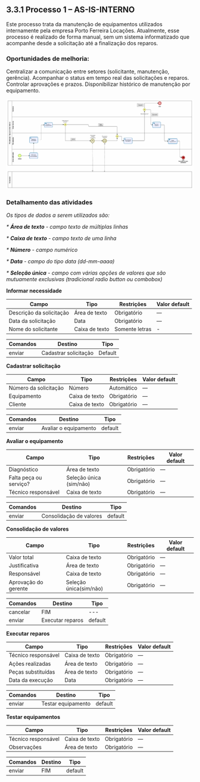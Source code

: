 ## 3.3.1 Processo 1 – AS-IS-INTERNO

Este processo trata da manutenção de equipamentos utilizados internamente pela empresa Porto Ferreira Locações. Atualmente, esse processo é realizado de forma manual, sem um sistema informatizado que acompanhe desde a solicitação até a finalização dos reparos.

### Oportunidades de melhoria:

Centralizar a comunicação entre setores (solicitante, manutenção, gerência).
Acompanhar o status em tempo real das solicitações e reparos.
Controlar aprovações e prazos.
Disponibilizar histórico de manutenção por equipamento.
 
![Exemplo de um Modelo BPMN do PROCESSO 1](../images/as-is-interno.png "Modelo BPMN do Processo 1.")

### Detalhamento das atividades

_Os tipos de dados a serem utilizados são:_

_* **Área de texto** - campo texto de múltiplas linhas_

_* **Caixa de texto** - campo texto de uma linha_

_* **Número** - campo numérico_

_* **Data** - campo do tipo data (dd-mm-aaaa)_

_* **Seleção única** - campo com várias opções de valores que são mutuamente exclusivas (tradicional radio button ou combobox)_


**Informar necessidade**

| **Campo**       | **Tipo**         | **Restrições** | **Valor default** |
| ---             | ---              | ---            | ---               |
| Descrição da solicitação | Área de texto  |   Obrigatório             |        —           |
| Data da solicitação | 	Data  |   Obrigatório             |        —           |
| Nome do solicitante | Caixa de texto  |  	Somente letras           |        -         |


| **Comandos**         |  **Destino**                   | **Tipo** |
| ---                  | ---                            | ---               |
| enviar | Cadastrar solicitação  | Default |




**Cadastrar solicitação**

| **Campo**       | **Tipo**         | **Restrições** | **Valor default** |
| ---             | ---              | ---            | ---               |
| Número da solicitação | 	Número  |        	Automático        |          —        |
|         Equipamento       |           Caixa de texto       |      	Obrigatório      |        —           |
|         Cliente       |           Caixa de texto       |      	Obrigatório      |        —           |

| **Comandos**         |  **Destino**                   | **Tipo**          |
| ---                  | ---                            | ---               |
| enviar | Avaliar o equipamento  | default | 




**Avaliar o equipamento**

| **Campo**       | **Tipo**         | **Restrições** | **Valor default** |
| ---             | ---              | ---            | ---               |
|         Diagnóstico       |           Área de texto       |      	Obrigatório      |        —           |
|         Falta peça ou serviço?       |           Seleção única (sim/não)       |      	Obrigatório      |        —           |
|         Técnico responsável      |           Caixa de texto       |      	Obrigatório      |        —           |

| **Comandos**         |  **Destino**                   | **Tipo**          |
| ---                  | ---                            | ---               |
| enviar | Consolidação de valores  | default |




**Consolidação de valores**

| **Campo**       | **Tipo**         | **Restrições** | **Valor default** |
| ---             | ---              | ---            | ---               |
|         Valor total       |           Caixa de texto       |      	Obrigatório      |        —           |
|         Justificativa       |          Área de texto      |      	Obrigatório      |        —           |
|         Responsável      |           Caixa de texto       |      	Obrigatório      |        —           |
|         Aprovação do gerente      |           Seleção única(sim/não)       |      	Obrigatório      |        —           |

| **Comandos**         |  **Destino**                   | **Tipo**          |
| ---                  | ---                            | ---               |
| cancelar                | FIM                           | ---               |
| enviar | Executar reparos  | default |




**Executar reparos**

| **Campo**       | **Tipo**         | **Restrições** | **Valor default** |
| ---             | ---              | ---            | ---               |
|         Técnico responsável      |           Caixa de texto       |      	Obrigatório      |        —           |
|         Ações realizadas      |          Área de texto     |      	Obrigatório      |        —           |
|         Peças substituídas      |           Área de texto       |      	Obrigatório      |        —           |
|         Data da execução    |          Data       |      	Obrigatório      |        —           |

| **Comandos**         |  **Destino**                   | **Tipo**          |
| ---                  | ---                            | ---               |
| enviar | Testar equipamento  | default |




**Testar equipamentos**

| **Campo**       | **Tipo**         | **Restrições** | **Valor default** |
| ---             | ---              | ---            | ---               |
|         Técnico responsável      |           Caixa de texto       |      	Obrigatório      |        —           |
|         Observações    |          Área de texto     |      	Obrigatório      |        —           |

| **Comandos**         |  **Destino**                   | **Tipo**          |
| ---                  | ---                            | ---               |
| enviar | FIM  | default |

